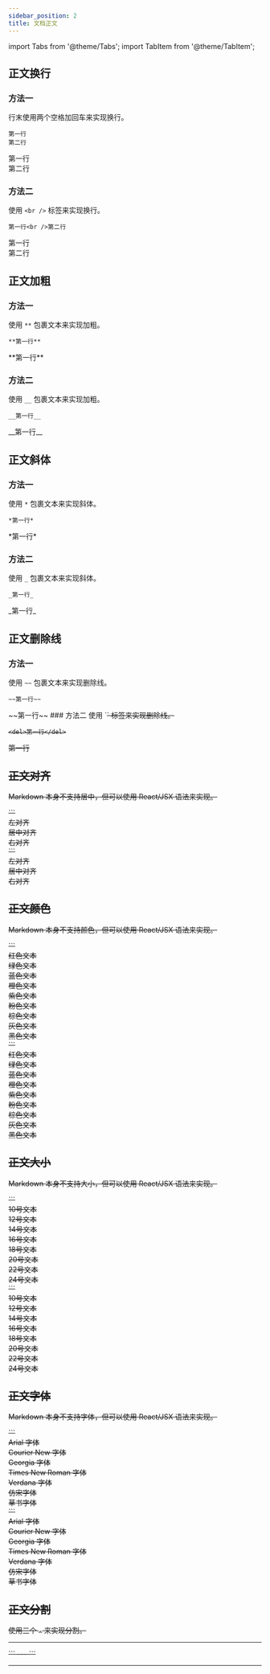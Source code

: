 ```yaml
---
sidebar_position: 2
title: 文档正文
---
```


import Tabs from '@theme/Tabs';
import TabItem from '@theme/TabItem';

## 正文换行

### 方法一
行末使用两个空格加回车来实现换行。
<Tabs>
<TabItem value="markdown" label="实现语法">
```
第一行  
第二行  
```
</TabItem>
<TabItem value="preview" label="效果预览">

第一行  
第二行  
</TabItem>
</Tabs>

### 方法二

使用 `<br />` 标签来实现换行。
<Tabs>
<TabItem value="markdown" label="实现语法">

```
第一行<br />第二行
```
</TabItem>
<TabItem value="preview" label="效果预览">
第一行<br />第二行
</TabItem>
</Tabs>

## 正文加粗

### 方法一

使用 `**` 包裹文本来实现加粗。
<Tabs>
<TabItem value="markdown" label="实现语法">

```
**第一行**
```
</TabItem>
<TabItem value="preview" label="效果预览">
**第一行**
</TabItem>
</Tabs>

### 方法二

使用 `__` 包裹文本来实现加粗。
<Tabs>
<TabItem value="markdown" label="实现语法">

```
__第一行__
```
</TabItem>
<TabItem value="preview" label="效果预览">
__第一行__
</TabItem>
</Tabs>

## 正文斜体

### 方法一
使用 `*` 包裹文本来实现斜体。
<Tabs>
<TabItem value="markdown" label="实现语法">

```
*第一行*
```
</TabItem>
<TabItem value="preview" label="效果预览">
*第一行*
</TabItem>
</Tabs>

### 方法二
使用 `_` 包裹文本来实现斜体。
<Tabs>
<TabItem value="markdown" label="实现语法">

```
_第一行_
```
</TabItem>
<TabItem value="preview" label="效果预览">
_第一行_
</TabItem>
</Tabs>

## 正文删除线

### 方法一
使用 `~~` 包裹文本来实现删除线。
<Tabs>
<TabItem value="markdown" label="实现语法">

```
~~第一行~~
```
</TabItem>
<TabItem value="preview" label="效果预览">
~~第一行~~
</TabItem>
</Tabs>
### 方法二
使用 `<del>` 标签来实现删除线。
<Tabs>
<TabItem value="markdown" label="实现语法">

```
<del>第一行</del>
```
</TabItem>
<TabItem value="preview" label="效果预览">
<del>第一行</del>
</TabItem>
</Tabs>

## 正文对齐

Markdown 本身不支持居中，但可以使用 React/JSX 语法来实现。

<Tabs>
<TabItem value="markdown" label="实现语法">
```
<div style={{ textAlign: 'left' }}> 左对齐 </div>
<div style={{ textAlign: 'center' }}> 居中对齐 </div>
<div style={{ textAlign: 'right' }}> 右对齐 </div>
```
</TabItem>
<TabItem value="preview" label="效果预览">

<div style={{ textAlign: 'left' }}> 左对齐 </div>
<div style={{ textAlign: 'center' }}> 居中对齐 </div>
<div style={{ textAlign: 'right' }}> 右对齐 </div>

</TabItem>
</Tabs>

## 正文颜色

Markdown 本身不支持颜色，但可以使用 React/JSX 语法来实现。

<Tabs>
<TabItem value="markdown" label="实现语法">
```
<div style={{ color: 'red' }}>红色文本</div>
<div style={{ color: 'green' }}>绿色文本</div>
<div style={{ color: 'blue' }}>蓝色文本</div>
<div style={{ color: 'orange' }}>橙色文本</div>
<div style={{ color: 'purple' }}>紫色文本</div>
<div style={{ color: 'pink' }}>粉色文本</div>
<div style={{ color: 'brown' }}>棕色文本</div>
<div style={{ color: 'gray' }}>灰色文本</div>
<div style={{ color: 'black' }}>黑色文本</div>
```
</TabItem>
<TabItem value="preview" label="效果预览">
<div style={{ color: 'red' }}>红色文本</div>
<div style={{ color: 'green' }}>绿色文本</div>
<div style={{ color: 'blue' }}>蓝色文本</div>
<div style={{ color: 'orange' }}>橙色文本</div>
<div style={{ color: 'purple' }}>紫色文本</div>
<div style={{ color: 'pink' }}>粉色文本</div>
<div style={{ color: 'brown' }}>棕色文本</div>
<div style={{ color: 'gray' }}>灰色文本</div>
<div style={{ color: 'black' }}>黑色文本</div>
</TabItem>
</Tabs>

## 正文大小

Markdown 本身不支持大小，但可以使用 React/JSX 语法来实现。

<Tabs>
<TabItem value="markdown" label="实现语法">
```
<div style={{ fontSize: '10px' }}>10号文本</div>
<div style={{ fontSize: '12px' }}>12号文本</div>
<div style={{ fontSize: '14px' }}>14号文本</div>
<div style={{ fontSize: '16px' }}>16号文本</div>
<div style={{ fontSize: '18px' }}>18号文本</div>
<div style={{ fontSize: '20px' }}>20号文本</div>
<div style={{ fontSize: '22px' }}>22号文本</div>
<div style={{ fontSize: '24px' }}>24号文本</div>
```
</TabItem>
<TabItem value="preview" label="效果预览">
<div style={{ fontSize: '10px' }}>10号文本</div>
<div style={{ fontSize: '12px' }}>12号文本</div>
<div style={{ fontSize: '14px' }}>14号文本</div>
<div style={{ fontSize: '16px' }}>16号文本</div>
<div style={{ fontSize: '18px' }}>18号文本</div>
<div style={{ fontSize: '20px' }}>20号文本</div>
<div style={{ fontSize: '22px' }}>22号文本</div>
<div style={{ fontSize: '24px' }}>24号文本</div>
</TabItem>
</Tabs>

## 正文字体

Markdown 本身不支持字体，但可以使用 React/JSX 语法来实现。

<Tabs>
<TabItem value="markdown" label="实现语法">
```
<div style={{ fontFamily: 'Arial' }}>Arial 字体</div>
<div style={{ fontFamily: 'Courier New' }}>Courier New 字体</div>
<div style={{ fontFamily: 'Georgia' }}>Georgia 字体</div>
<div style={{ fontFamily: 'Times New Roman' }}>Times New Roman 字体</div
<div style={{ fontFamily: 'Verdana' }}>Verdana 字体</div>
<div style={{ fontFamily: 'fangsong' }}>仿宋字体</div>
<div style={{ fontFamily: 'cursive' }}>草书字体</div>
```
</TabItem>
<TabItem value="preview" label="效果预览">
<div style={{ fontFamily: 'Arial' }}>Arial 字体</div>
<div style={{ fontFamily: 'Courier New' }}>Courier New 字体</div>
<div style={{ fontFamily: 'Georgia' }}>Georgia 字体</div>
<div style={{ fontFamily: 'Times New Roman' }}>Times New Roman 字体</div>
<div style={{ fontFamily: 'Verdana' }}>Verdana 字体</div>
<div style={{ fontFamily: 'fangsong' }}>仿宋字体</div>
<div style={{ fontFamily: 'cursive' }}>草书字体</div>
</TabItem>
</Tabs>

## 正文分割

使用三个 `-` 来实现分割。

---
<Tabs>
<TabItem value="markdown" label="实现语法">
```
---
```
</TabItem>
<TabItem value="preview" label="效果预览">

---

</TabItem>
</Tabs>